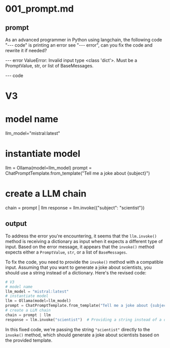 # 001_prompt.md

## prompt
As an advanced programmer in Python using langchain, the following code "--- code" is printing an error see "--- error", can you fix the code and rewrite it if needed?  


--- error
ValueError: Invalid input type <class 'dict'>. Must be a PromptValue, str, or list of BaseMessages.

--- code
# V3
# model name
llm_model="mistral:latest"
# instantiate model
llm = Ollama(model=llm_model)
prompt = ChatPromptTemplate.from_template("Tell me a joke about {subject}")
# create a LLM chain
chain = prompt | llm 
response = llm.invoke({"subject": "scientist"})


## output

To address the error you're encountering, it seems that the `llm.invoke()` method is receiving a dictionary as input when it 
expects a different type of input. Based on the error message, it appears that the `invoke()` method expects either a `PromptValue`, `str`, or a list of `BaseMessages`.

To fix the code, you need to provide the `invoke()` method with a compatible input. Assuming that you want to generate a joke about scientists, you should use a string instead of a dictionary. Here's the revised code:

```python
# V3
# model name
llm_model = "mistral:latest"
# instantiate model
llm = Ollama(model=llm_model)
prompt = ChatPromptTemplate.from_template("Tell me a joke about {subject}")
# create a LLM chain
chain = prompt | llm 
response = llm.invoke("scientist")  # Providing a string instead of a dictionary
```

In this fixed code, we're passing the string `"scientist"` directly to the `invoke()` method, which should generate a joke about scientists based on the provided template.



